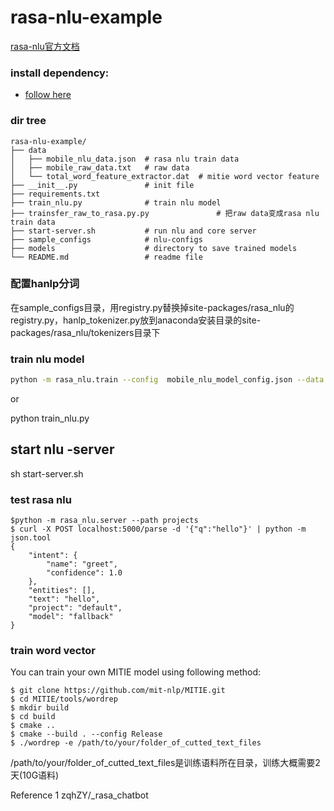 # rasa-nlu-example

[rasa-nlu官方文档](https://rasa.com/docs/nlu/)

### install dependency:
- [follow here](https://github.com/algteam/rasabot/tree/master/rasa-nlu-example/INSTALL.md)

### dir tree
```
rasa-nlu-example/
├── data
│   ├── mobile_nlu_data.json  # rasa nlu train data
│   ├── mobile_raw_data.txt   # raw data
│   └── total_word_feature_extractor.dat  # mitie word vector feature
├── __init__.py               # init file
├── requirements.txt
├── train_nlu.py              # train nlu model
├── trainsfer_raw_to_rasa.py.py               # 把raw data变成rasa nlu train data
├── start-server.sh           # run nlu and core server
├── sample_configs            # nlu-configs
├── models                    # directory to save trained models
└── README.md                 # readme file

```

### 配置hanlp分词

在sample_configs目录，用registry.py替换掉site-packages/rasa_nlu的registry.py，hanlp_tokenizer.py放到anaconda安装目录的site-packages/rasa_nlu/tokenizers目录下

### train nlu model
```bash
python -m rasa_nlu.train --config  mobile_nlu_model_config.json --data data/mobile_nlu_data.json  --path models
```
or 

python train_nlu.py

## start nlu -server
sh start-server.sh

### test rasa nlu
```
$python -m rasa_nlu.server --path projects
$ curl -X POST localhost:5000/parse -d '{"q":"hello"}' | python -m json.tool
{
    "intent": {
        "name": "greet",
        "confidence": 1.0
    },
    "entities": [],
    "text": "hello",
    "project": "default",
    "model": "fallback"
}

```

### train word vector

You can train your own MITIE model using following method:
```
$ git clone https://github.com/mit-nlp/MITIE.git
$ cd MITIE/tools/wordrep
$ mkdir build
$ cd build
$ cmake ..
$ cmake --build . --config Release
$ ./wordrep -e /path/to/your/folder_of_cutted_text_files
```
/path/to/your/folder_of_cutted_text_files是训练语料所在目录，训练大概需要2天(10G语料)

Reference
1 zqhZY/_rasa_chatbot
